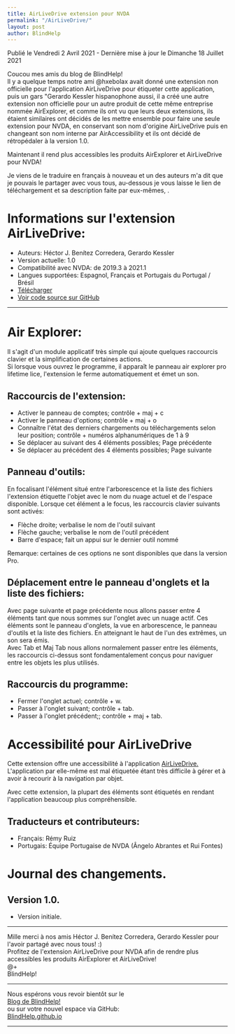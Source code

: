 ```yaml
---
title: AirLiveDrive extension pour NVDA
permalink: "/AirLiveDrive/"
layout: post
author: BlindHelp
---
```


<footer>Publié le  Vendredi 2 Avril 2021 - Dernière mise à jour le Dimanche 18 Juillet 2021</footer>

Coucou mes amis du blog de BlindHelp!    
Il y a quelque temps notre ami @hxebolax avait donné une extension non officielle pour l'application AirLiveDrive pour étiqueter cette application, puis un gars "Gerardo Kessler hispanophone aussi, il a créé une autre extension non officielle  pour un autre produit de cette même entreprise nommée AirExplorer, et comme ils ont vu que leurs deux extensions, ils étaient similaires ont décidés de les mettre ensemble pour faire une seule extension pour NVDA, en conservant son nom d'origine AirLiveDrive puis en changeant son nom interne par AirAccessibility et ils ont décidé de rétropédaler à la version 1.0.    

Maintenant il rend plus accessibles les produits AirExplorer et AirLiveDrive pour NVDA!    

Je viens de le traduire en français à nouveau et un des auteurs m'a dit que je pouvais le partager avec vous tous, au-dessous je vous laisse le lien de téléchargement et sa description faite par eux-mêmes, .    

# Informations sur l'extension  AirLiveDrive: #

* Auteurs: <span lang="es">Héctor J. Benítez Corredera, Gerardo Kessler</span>
* Version actuelle: 1.0
* Compatibilité avec NVDA: de 2019.3 à 2021.1
* Langues supportées: Espagnol, Français et Portugais du Portugal / Brésil
* [Télécharger](https://nvda.es/files/get.php?file=airlivedrive)
* [Voir code source sur GitHub](https://github.com/hxebolax/Accesibilidad-para-AirLiveDrive)

---

# Air Explorer:
Il s'agit d'un module applicatif très simple qui ajoute quelques raccourcis clavier et la simplification de certaines actions.  
Si lorsque vous ouvrez le programme, il apparaît le panneau air explorer pro lifetime lice, l'extension le ferme automatiquement et émet un son.

## Raccourcis de l'extension:

* Activer le panneau de comptes; contrôle + maj + c
* Activer le panneau d'options; contrôle + maj + o
* Connaître l'état des derniers chargements ou téléchargements selon leur position; contrôle + numéros alphanumériques de 1 à 9
* Se déplacer au suivant des 4 éléments possibles; Page précédente
* Se déplacer au précédent des 4 éléments possibles; Page suivante

## Panneau d'outils:
En focalisant l'élément situé entre l'arborescence et la liste des fichiers l'extension étiquette l'objet avec le nom du nuage actuel et de l'espace disponible.
Lorsque cet élément a le focus, les raccourcis clavier suivants sont activés:  

* Flèche droite; verbalise le nom de l'outil suivant
* Flèche gauche; verbalise le nom de l'outil précédent
* Barre d'espace; fait un appui sur le dernier outil nommé

Remarque: certaines de ces options ne sont disponibles que dans la version Pro.

## Déplacement entre le panneau d'onglets et la liste des fichiers:
Avec page suivante et page précédente nous allons passer entre 4 éléments tant que nous sommes sur l'onglet avec un nuage actif.
Ces éléments sont le panneau d'onglets, la vue en arborescence, le panneau d'outils et la liste des fichiers. En atteignant le haut de l'un des extrêmes, un son sera émis.  
Avec Tab et Maj Tab nous allons normalement passer entre les éléments, les raccourcis ci-dessus sont fondamentalement conçus pour naviguer entre les objets les plus utilisés.  

## Raccourcis du programme:

* Fermer l'onglet actuel; contrôle + w.
* Passer à l'onglet suivant; contrôle + tab.
* Passer à l'onglet précédent;; contrôle + maj + tab.

# Accessibilité pour AirLiveDrive

Cette extension offre une accessibilité à l'application [AirLiveDrive.](https://www.airlivedrive.com/) L'application par elle-même est mal étiquetée étant très difficile à gérer et à avoir à recourir à la navigation par objet.

Avec cette extension, la plupart des éléments sont étiquetés en rendant l'application beaucoup plus compréhensible.

## Traducteurs et contributeurs:

* Français: Rémy Ruiz
* Portugais: Équipe Portugaise de NVDA (Ângelo Abrantes et Rui Fontes)

# Journal des changements.
## Version 1.0.

* Version initiale.

---

Mille merci à nos amis <span lang="es">Héctor J. Benítez Corredera, Gerardo Kessler</span> pour l'avoir partagé avec nous tous! :)    
Profitez de l'extension AirLiveDrive pour NVDA afin de rendre plus accessibles les produits AirExplorer et AirLiveDrive!    
@+    
BlindHelp!    

---

Nous espérons vous revoir bientôt sur le      
[Blog de BlindHelp!](http://blindhelp.blogspot.fr/)                    
ou sur  votre nouvel espace via GitHub:                     
[BlindHelp.github.io](https://blindhelp.github.io)                    

---
